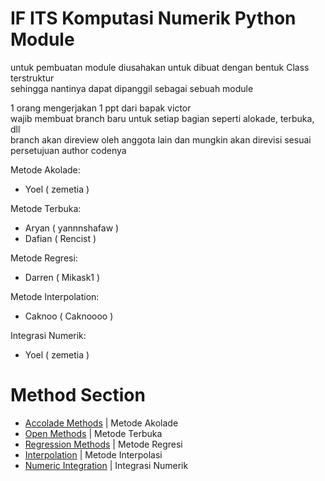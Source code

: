 # IF ITS Komputasi Numerik Python Module

untuk pembuatan module diusahakan untuk dibuat dengan bentuk Class terstruktur<br />
sehingga nantinya dapat dipanggil sebagai sebuah module<br />

1 orang mengerjakan 1 ppt dari bapak victor<br />
wajib membuat branch baru untuk setiap bagian seperti alokade, terbuka, dll<br />
branch akan direview oleh anggota lain dan mungkin akan direvisi sesuai persetujuan author codenya

Metode Akolade: 
- Yoel ( zemetia )

Metode Terbuka: 
- Aryan ( yannnshafaw )
- Dafian ( Rencist )

Metode Regresi:
- Darren ( Mikask1 )

Metode Interpolation:
- Caknoo ( Caknoooo )

Integrasi Numerik:
- Yoel ( zemetia )


# Method Section
- [Accolade Methods](/module/akolade) | Metode Akolade
- [Open Methods](/module/terbuka) | Metode Terbuka
- [Regression Methods](/module/regression) | Metode Regresi
- [Interpolation](/module/interpolation) | Metode Interpolasi
- [Numeric Integration](/module/integrasi) | Integrasi Numerik
